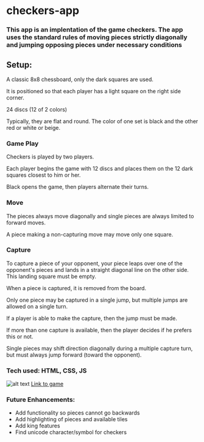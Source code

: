 # checkers-app
### This app is an implentation of the game checkers. The app uses the standard rules of moving pieces strictly diagonally and jumping opposing pieces under necessary conditions
## Setup:
A classic 8x8 chessboard, only the dark squares are used.

It is positioned so that each player has a light square on the right side corner.

24 discs (12 of 2 colors)

Typically, they are flat and round. The color of one set is black and the other red or white or beige.

### Game Play

Checkers is played by two players.

Each player begins the game with 12 discs and places them on the 12 dark squares closest to him or her.

Black opens the game, then players alternate their turns.

### Move
The pieces always move diagonally and single pieces are always limited to forward moves.

A piece making a non-capturing move may move only one square.

### Capture
To capture a piece of your opponent, your piece leaps over one of the opponent's pieces and lands in a straight diagonal line on the other side. This landing square must be empty.

When a piece is captured, it is removed from the board.

Only one piece may be captured in a single jump, but multiple jumps are allowed on a single turn.

If a player is able to make the capture, then the jump must be made.

If more than one capture is available, then the player decides if he prefers this or not.

Single pieces may shift direction diagonally during a multiple capture turn, but must always jump forward (toward the opponent).

### Tech used: HTML, CSS, JS
![alt text](https://i.imgur.com/7EG1EAs.png)
[Link to game](https://dbhinton.github.io/checkers-app/)<br />
### Future Enhancements: 
* Add functionality so pieces cannot go backwards
* Add highlighting of pieces and available tiles
* Add king features
* Find unicode character/symbol for checkers
